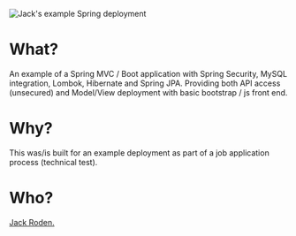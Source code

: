 ![Jack's example Spring deployment](https://i.imgur.com/Ni1ZKDF.png)

# What?
An example of a Spring MVC / Boot application with Spring Security, MySQL integration, Lombok, Hibernate and Spring JPA.
Providing both API access (unsecured) and Model/View deployment with basic bootstrap / js front end.

# Why?
This was/is built for an example deployment as part of a job application process (technical test).

# Who?
[Jack Roden.](https://www.linkedin.com/in/jack-roden-61898982/)